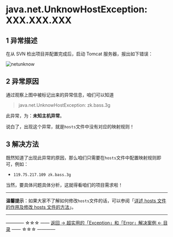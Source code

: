 # java.net.UnknowHostException: XXX.XXX.XXX

1 异常描述
------

在从 SVN 检出项目并配置完成后，启动 Tomcat 服务器，报出如下错误：

![netunknow](http://img.blog.csdn.net/20170712142705826)


2 异常原因
------

通过观察上图中被标记出来的异常信息，咱们可以知道

> java.net.UnknowHostException: zk.bass.3g

此异常，为：**未知主机异常**。

说白了，出现这个异常，就是`hosts`文件中没有对应的映射规则！

3 解决方法
------

既然知道了出现此异常的原因，那么咱们只需要在`hosts`文件中配置映射规则即可，例如：

 - `119.75.217.109 zk.bass.3g`

当然，要具体问题具体分析，这就得看咱们的项目需求啦！


----------

**温馨提示**：如果大家不了解如何修改`hosts`文件的话，可以参阅「[详述 hosts 文件的作用及修改 hosts 文件的方法](https://github.com/guobinhit/cg-blog/blob/master/articles-of-blog/tools-and-others/hosts.md)」。


----------
———— ☆☆☆ —— [返回 -> 超实用的「Exception」和「Error」解决案例 <- 目录](https://github.com/guobinhit/cg-blog/blob/master/articles/solutioncase/README.md) —— ☆☆☆ ————
